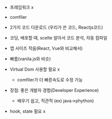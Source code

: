 - 프레임워크 x
- comfiler

- 2가지 코드 다운로드
  (우리가 쓴 코드, Reactjs코드)
- 코딩, 배포할 때, scelte 알아서 코드 분석, 자동 컴파일
- 앱 사이즈 작음(React, Vue와 비교해서)
- 빠름(vanila.js와 비슷)
- Virtual Dom 사용할 필요 x
  - comfiler가 더 빠른속도로 수정 가능
- 장점: 좋은 개발자 경험(Developer Experience)
  - 배우기 쉽고, 직관적
    (ex) java->phython)
- hook, state 필요 x
